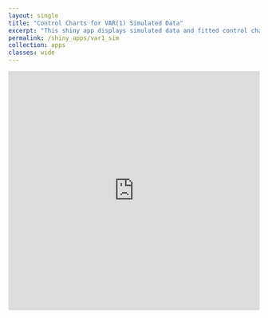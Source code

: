 ```yaml
---
layout: single
title: "Control Charts for VAR(1) Simulated Data"
excerpt: "This shiny app displays simulated data and fitted control charts for VAR(1) data."
permalink: /shiny_apps/var1_sim
collection: apps
classes: wide
---
```


<embed src="https://taylor-grimm.shinyapps.io/var_shiny/" style="width:100%; height: 50vw;">
